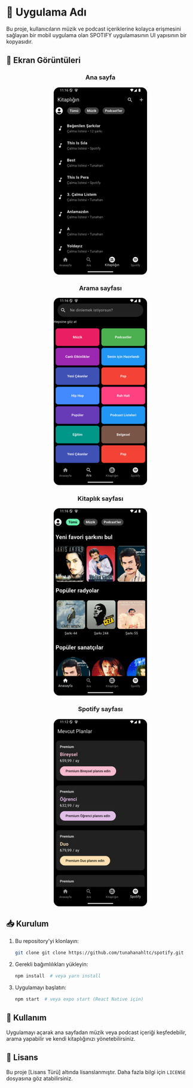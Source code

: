 # 📱 Uygulama Adı

Bu proje, kullanıcıların müzik ve podcast içeriklerine kolayca erişmesini sağlayan bir mobil uygulama olan SPOTIFY uygulamasının UI yapısının bir kopyasıdır.

## 📸 Ekran Görüntüleri

<div align="center">

### Ana sayfa
<img src="./screenshots/Screenshot_20250228_021612.png" alt="Ana Sayfa" width="250">

### Arama sayfası
<img src="./screenshots/Screenshot_20250228_021624.png" alt="Arama Sayfası" width="250">

### Kitaplık sayfası
<img src="./screenshots/Screenshot_20250228_021632.png" alt="Kitaplık Sayfası" width="250">

### Spotify sayfası
<img src="./screenshots/Screenshot_20250228_021355.png" alt="Kitaplık Sayfası" width="250">

</div>





## 📥 Kurulum
1. Bu repository'yi klonlayın:
   ```sh
   git clone git clone https://github.com/tunahanahltc/spotify.git

   ```
2. Gerekli bağımlılıkları yükleyin:
   ```sh
   npm install  # veya yarn install
   ```
3. Uygulamayı başlatın:
   ```sh
   npm start  # veya expo start (React Native için)
   ```

## 📌 Kullanım
Uygulamayı açarak ana sayfadan müzik veya podcast içeriği keşfedebilir, arama yapabilir ve kendi kitaplığınızı yönetebilirsiniz.

## 📄 Lisans
Bu proje [Lisans Türü] altında lisanslanmıştır. Daha fazla bilgi için `LICENSE` dosyasına göz atabilirsiniz.

